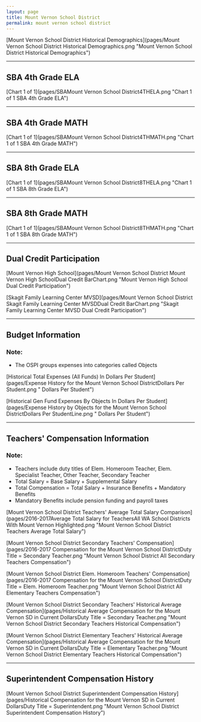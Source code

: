 ```yaml
---
layout: page
title: Mount Vernon School District
permalink: mount vernon school district
---
```



[Mount Vernon School District Historical Demographics](pages/Mount Vernon School District Historical Demographics.png "Mount Vernon School District Historical Demographics")

___

## SBA 4th Grade ELA

[Chart 1 of 1](pages/SBAMount Vernon School District4THELA.png "Chart 1 of 1 SBA 4th Grade ELA")


___

## SBA 4th Grade MATH

[Chart 1 of 1](pages/SBAMount Vernon School District4THMATH.png "Chart 1 of 1 SBA 4th Grade MATH")


___

## SBA 8th Grade ELA

[Chart 1 of 1](pages/SBAMount Vernon School District8THELA.png "Chart 1 of 1 SBA 8th Grade ELA")


___

## SBA 8th Grade MATH

[Chart 1 of 1](pages/SBAMount Vernon School District8THMATH.png "Chart 1 of 1 SBA 8th Grade MATH")


___

## Dual Credit Participation

[Mount Vernon High School](pages/Mount Vernon School District Mount Vernon High SchoolDual Credit BarChart.png "Mount Vernon High School Dual Credit Participation")

[Skagit Family Learning Center MVSD](pages/Mount Vernon School District Skagit Family Learning Center MVSDDual Credit BarChart.png "Skagit Family Learning Center MVSD Dual Credit Participation")


___

## Budget Information
### Note:
- The OSPI groups expenses into categories called Objects

[Historical Total Expenses (All Funds) In Dollars Per Student](pages/Expense History for the Mount Vernon School DistrictDollars Per Student.png " Dollars Per Student")

[Historical Gen Fund Expenses By Objects In Dollars Per Student](pages/Expense History by Objects for the Mount Vernon School DistrictDollars Per StudentLine.png " Dollars Per Student")


___

## Teachers' Compensation Information
### Note:
- Teachers include duty titles of Elem. Homeroom Teacher, Elem. Specialist Teacher, Other Teacher, Secondary Teacher
- Total Salary = Base Salary + Supplemental Salary
- Total Compensation = Total Salary + Insurance Benefits + Mandatory Benefits
- Mandatory Benefits include pension funding and payroll taxes

[Mount Vernon School District Teachers' Average Total Salary Comparison](pages/2016-2017Average Total Salary for TeachersAll WA School Districts With Mount Vernon Highlighted.png "Mount Vernon School District Teachers Average Total Salary")

[Mount Vernon School District Secondary Teachers' Compensation](pages/2016-2017 Compensation for the Mount Vernon School DistrictDuty Title = Secondary Teacher.png "Mount Vernon School District All Secondary Teachers Compensation")

[Mount Vernon School District Elem. Homeroom Teachers' Compensation](pages/2016-2017 Compensation for the Mount Vernon School DistrictDuty Title = Elem. Homeroom Teacher.png "Mount Vernon School District All Elementary Teachers Compensation")

[Mount Vernon School District Secondary Teachers' Historical Average Compensation](pages/Historical Average Compensation for the Mount Vernon SD in Current DollarsDuty Title = Secondary Teacher.png "Mount Vernon School District Secondary Teachers Historical Compensation")

[Mount Vernon School District Elementary Teachers' Historical Average Compensation](pages/Historical Average Compensation for the Mount Vernon SD in Current DollarsDuty Title = Elementary Teacher.png "Mount Vernon School District Elementary Teachers Historical Compensation")


___

## Superintendent Compensation History

[Mount Vernon School District Superintendent Compensation History](pages/Historical Compensation for the Mount Vernon SD in Current DollarsDuty Title = Superintendent.png "Mount Vernon School District Superintendent Compensation History")

